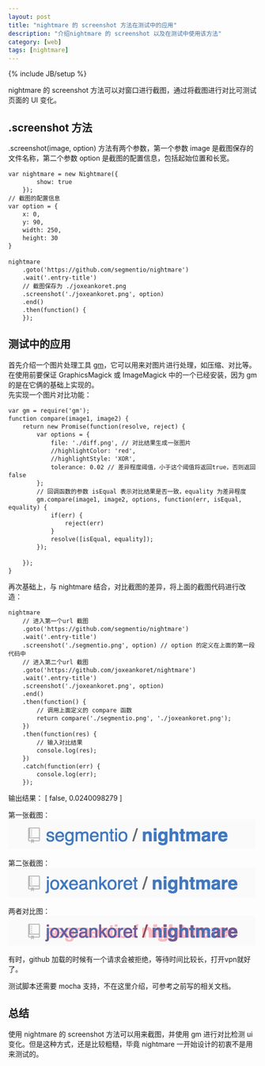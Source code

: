 ```yaml
---
layout: post
title: "nightmare 的 screenshot 方法在测试中的应用"
description: "介绍nightmare 的 screenshot 以及在测试中使用该方法"
category: [web]
tags: [nightmare]
---
```

{% include JB/setup %}

nightmare 的 screenshot 方法可以对窗口进行截图，通过将截图进行对比可测试页面的 UI 变化。

<!-- more -->

## .screenshot 方法

.screenshot(image, option) 方法有两个参数，第一个参数 image 是截图保存的文件名称，第二个参数 option 是截图的配置信息，包括起始位置和长宽。

    var nightmare = new Nightmare({
            show: true
        });
    // 截图的配置信息
    var option = {
        x: 0, 
        y: 90,
        width: 250,
        height: 30
    }

    nightmare
        .goto('https://github.com/segmentio/nightmare')
        .wait('.entry-title')
        // 截图保存为 ./joxeankoret.png
        .screenshot('./joxeankoret.png', option)
        .end()
        .then(function() {
        });

## 测试中的应用
首先介绍一个图片处理工具 [gm](https://www.npmjs.com/package/gm)，它可以用来对图片进行处理，如压缩、对比等。在使用前要保证 GraphicsMagick 或 ImageMagick 中的一个已经安装，因为 gm 的是在它俩的基础上实现的。  
先实现一个图片对比功能：

    var gm = require('gm');
    function compare(image1, image2) {
        return new Promise(function(resolve, reject) {
            var options = {
                file: './diff.png', // 对比结果生成一张图片
                //highlightColor: 'red',
                //highlightStyle: 'XOR',
                tolerance: 0.02 // 差异程度阈值，小于这个阈值将返回true，否则返回false
            };
            // 回调函数的参数 isEqual 表示对比结果是否一致，equality 为差异程度 
            gm.compare(image1, image2, options, function(err, isEqual, equality) {
                if(err) {
                    reject(err)
                }
                resolve([isEqual, equality]);
            });

        });
    }

再次基础上，与 nightmare 结合，对比截图的差异，将上面的截图代码进行改造：

    nightmare
        // 进入第一个url 截图
        .goto('https://github.com/segmentio/nightmare')
        .wait('.entry-title')
        .screenshot('./segmentio.png', option) // option 的定义在上面的第一段代码中
        // 进入第二个url 截图
        .goto('https://github.com/joxeankoret/nightmare')
        .wait('.entry-title')
        .screenshot('./joxeankoret.png', option)
        .end()
        .then(function() {
            // 调用上面定义的 compare 函数
            return compare('./segmentio.png', './joxeankoret.png');
        })
        .then(function(res) {
            // 输入对比结果
            console.log(res);
        })
        .catch(function(err) {
            console.log(err);
        });

输出结果：
[ false, 0.0240098279 ]

第一张截图：
![](/assets/images/web/nightmare/segmentio.png)

第二张截图：
![](/assets/images/web/nightmare/joxeankoret.png)

两者对比图：
![](/assets/images/web/nightmare/diff.png)

有时，github 加载的时候有一个请求会被拒绝，等待时间比较长，打开vpn就好了。

测试脚本还需要 mocha 支持，不在这里介绍，可参考之前写的相关文档。

## 总结
使用 nightmare 的 screenshot 方法可以用来截图，并使用 gm 进行对比检测 ui 变化。但是这种方式，还是比较粗糙，毕竟 nightmare 一开始设计的初衷不是用来测试的。

